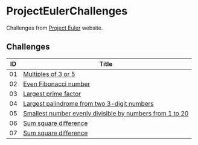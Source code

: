 # ProjectEulerChallenges
Challenges from [Project Euler](https://projecteuler.net) website.

## Challenges
| ID   | Title                                                  |
| ---- | ------------------------------------------------------ |
| 01   | [Multiples of 3 or 5](src/01/)                         |
| 02   | [Even Fibonacci number](src/02/)                       |
| 03   | [Largest prime factor](src/03/)                        |
| 04   | [Largest palindrome from two 3-digit numbers](src/04/) |
| 05   | [Smallest number evenly divisible by numbers from 1 to 20](src/05/) |
| 06   | [Sum square difference](src/06/) |
| 07   | [Sum square difference](src/07/) |
